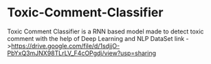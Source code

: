# Toxic-Comment-Classifier
Toxic Comment Classifier is a RNN based model made to detect toxic comment with the help of Deep Learning and NLP
DataSet link ->https://drive.google.com/file/d/1sdjjO-PbYxQ3mJNX98TLrLV_F4cOPgdj/view?usp=sharing
